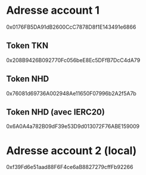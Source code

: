 # Adresse account 1
0x0176FB5DA91dB2600CcC7878D8f1E143491e6866
## Token TKN
0x208B9426B092770Fc056beE8Ec5DFfB7DcC4dA79
## Token NHD
0x76081d69736A002948Ae11650F07996b2A2f5A7b
## Token NHD (avec IERC20)
0x6A0A4a782B09dF39e53D9d013072F76ABE159009

# Adresse account 2 (local)
0xf39Fd6e51aad88F6F4ce6aB8827279cffFb92266